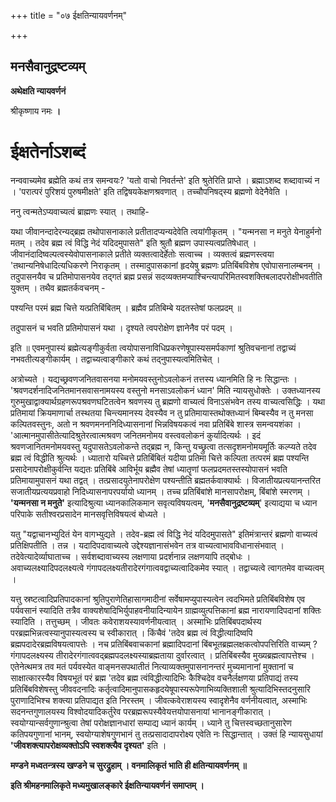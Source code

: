 +++
title = "०७ ईक्षतिन्यायवर्णनम्"

+++


## मनसैवानुद्रष्टव्यम्

**अथेक्षति न्यायवर्णनं**

श्रीकृष्णाय नमः **।**

# **ईक्षतेर्नाऽशब्दं**

नन्ववाच्यमेव ब्रह्मेति कथं तत्र समन्वयः? 'यतो वाचो निवर्तन्ते' इति श्रुतेरिति प्राप्ते । ब्रह्माऽशब्द शब्दावाच्यं न । 'परात्परं पुरिशयं पुरुषमीक्षते' इति तद्विषयकेक्षणश्रवणात् । तच्चौपनिषद्स्य ब्रह्मणो वेदेनैवेति ।

ननु त्वन्मतेऽप्यवाच्यत्वं ब्राह्मणः स्यात् । तथाहि-

यथा जीवानन्दादेरन्यद्ब्रह्म तथोपासनाकाले प्रतीतादप्यन्यदेवेति त्वयांगीकृतम् । "यन्मनसा न मनुते येनाहुर्मनो मतम् । तदेव ब्रह्म त्वं विद्धि नेदं यदिदमुपासते" इति श्रुतौ ब्रह्मण उपास्यत्वप्रतिषेधात् । जीवानंदादिष्वल्पत्वस्येवोपासनाकाले प्रतीते व्यक्तत्वादेर्हेतोः सत्वाच्च । व्यक्तत्वं ब्रह्मणस्त्वया 'तथान्यनिषेधादित्यधिकरणे निराकृतम् । तस्मादुपासकानां हृदयेषु ब्रह्मणः प्रतिबिंबविशेष एवोपासनालम्बनम् ।
तदुपासनयैव च प्रतिमोपासनयेव तद्गतं ब्रह्म प्रसन्नं सदव्यक्तमप्याश्चिन्त्यापरिमितस्वशक्तिबलादपरोक्षीभवतीति युक्तम् । तथैव ब्रह्मतर्कवचनम् -

पश्यन्ति परमं ब्रह्म चित्ते यत्प्रतिबिंबितम् । ब्रह्मैव प्रतिबिम्बे यदतस्तेषां फलप्रदम् ॥

तदुपासनं च भवति प्रतिमोपासनं यथा । दृश्यते त्वपरोक्षेण ज्ञानेनैव परं पदम् ।

इति ॥ एवमनुपास्यं ब्रह्मेत्यङ्गीकुर्वता त्वयोपासनाविधिप्रकरणेषूपास्यसमर्पकाणां श्रुतिवचनानां तद्वाच्यं नभवतीत्यङ्गीकार्यम् । तद्वाच्यत्वाङ्गीकारे कथं तद्नुपास्यत्वमितिचेत् ।

अत्रोच्यते । यद्यच्छ्रवणजनितवासनया मनोमयवस्तुनोऽवलोकनं तत्तस्य ध्यानमिति हि नः सिद्धान्तः । 'श्रवणदर्शनादिजनितमानसवासनामयस्य वस्तुनो मनसाऽवलोकनं ध्यान' मिति न्यायसुधोक्तेः । उक्तध्यानस्य गुरुमुखाद्वाक्यार्थग्रहणरूपश्रवणघटितत्वेन श्रवणस्य तु ब्रह्मणो वाच्यत्वं विनाऽसंभवेन तस्य वाच्यत्वसिद्धिः । यथा प्रतिमायां क्रियमाणार्चा तस्थतया चिन्त्यमानस्य देवस्यैव न तु प्रतिमायास्तथोक्तध्यानं बिम्बस्यैव न तु मनसा कल्पितवस्तुनः, अतो न श्रवणमनननिदिध्यासनानां भिन्नविषयकत्वं नवा प्रतिबिंबे शास्त्र समन्वयशंका ।
'आत्मानमुपासीतेत्यादिश्रुतेरत्वात्मश्रवण जनितमनोमय वस्त्ववलोकनं कुर्यादित्यर्थः । इदं श्रवणजानितमनोमयवस्तु यदुपासतेऽवलोकन्ते तद्ब्रह्म न, किन्तु यच्छ्रुत्वा तत्सदृशमनोमयमूर्तिः कल्प्यते तदेव ब्रह्म त्वं विद्धीति श्रुत्यर्थः । ध्यातारो यच्चित्ते प्रतिबिंबितं यदीया प्रतिमा चित्ते कल्पिता तत्परमं ब्रह्म पश्यन्ति प्रसादेनापरोक्षीकुर्वन्ति यद्यतः प्रतिबिंबे आविर्भूय ब्रह्मैव तेषां ध्यातॄणां फलप्रदमतस्तस्योपासनं भवति प्रतिमायामुपासनं यथा तद्वत् । तत्प्रसादयुतेनापरोक्षेण पश्यन्तीति ब्रह्मतर्कवाक्यार्थः । विजातीयप्रत्ययानन्तरित सजातीयप्रत्ययप्रवाहो निदिध्यासनापरपर्यायो ध्यानम् । तच्च प्रतिबिंबांशे मानसापरोक्षम्, बिंबांशे स्मरणम् । **'यन्मनसा न मनुते'** इत्यादिश्रुत्या ध्यानकालिकमान सवृत्यविषयत्वम्, '**मनसैवानुद्रष्टव्यम्**' इत्याद्यया च ध्यान परिपाके सतीश्वरप्रसादेन मानसवृत्तिविषयत्वं बोध्यते ।

यतु "यद्वाचानभ्युदितं येन वागभ्युद्यते । तदेव-ब्रह्म त्वं विद्धि नेदं यदिदमुपासते" इतिमंत्रान्तरं ब्रह्मणो वाच्यत्वं प्रतिक्षिपतीति । तन्न । यदादिपदावाच्यत्वे उद्देश्यज्ञानासंभवेन तत्र वाच्यत्वाभावविधानासंभवात् । तदेवेत्यादेर्व्याघाताच्च । सर्वशब्दावाच्यस्य लक्षणाया प्रदर्शनान्न लक्षणयापि तद्बोधः । अवाच्यलक्ष्यादिपदलक्ष्यत्वे गंगापदलक्ष्यतीरादेरगंगात्ववद्वाच्यत्वादिकमेव स्यात् । तद्वाच्यत्वे त्वागतमेव वाच्यत्वम् ।

यत्तु स्रष्टत्वादिप्रतिपादकानां श्रुतिपुराणेतिहासागमादीनां सर्वेषामप्युपास्यत्वेन त्वदभिमते प्रतिबिंबविशेष एव पर्यवसानं स्यादिति तत्रैव वाक्यशेषादिभिर्युपाहवनीयादिन्यायेन ग्राह्मव्युत्पत्तिकानां ब्रह्म नारायणादिपदानां शक्तिः स्यादिति । तत्तुच्छम् । जीवतः कवेराशयस्यावर्णनीयत्वात् । अस्माभिः प्रतिबिंबपदार्थस्य परब्रह्मभिन्नत्वस्यानुपास्यत्वस्य च स्वीकारात् । किंचैवं 'तदेव ब्रह्म त्वं विद्धीत्यादिष्वपि ब्रह्मपदादेरब्रह्मविषयत्वापत्तेः । नच प्रतिबिंबवाचकानां ब्रह्मादिपदानां बिंबभूतब्रह्मलक्षकत्वोपपत्तिरिति वाच्यम् ? गंगापदलक्ष्यस्य तीरादेरगंगात्ववद्ब्रह्मपदलक्ष्यस्याब्रह्मताया दुर्वारत्वात् । प्रतिबिंबस्यैव मुख्यब्रह्मत्वापत्तेश्च । एतेनेत्थमत्र तव मतं पर्यवस्येत वाङ्मनसपथातीतं नित्याव्यक्तमुपासनानन्तरं मुच्यमानानां मुक्तानां च साक्षात्कारस्यैव विषयभूतं परं ब्रह्म 'तदेव ब्रह्म त्वंविद्धीत्यादिभिः कैश्चिदेव वचनैर्लक्षणया प्रतिपाद्यं तस्य प्रतिबिंबविशेषस्तु जीववदनादिः कर्तृत्वादिमानुपासकहृदयेषूपास्यरूपेणाभिव्यक्तिशाली श्रुत्यादिभिस्तदनुसारि पुराणादिभिश्च शक्त्या प्रतिपाद्यत इति निरस्तम् । जीवत्कवेराशयस्य स्वादृशेनैव वर्णनीयत्वात्, अस्माभिः सदनन्तगुणालयस्य विश्वोदयादिकर्तुरेव परब्रह्मरूपस्यैवेयत्तयोपासनायां भानानङ्गीकारात् । स्वयोग्यान्सर्वगुणान्श्रुत्वा तेषां परोक्षज्ञानधारां सम्पाद्य ध्यानं कार्यम् । ध्याने तु चित्तस्वच्छतानुसारेण कतिपयगुणानां भानम्, स्वयोग्याशेषगुणभानं तु तत्प्रसादादापरोक्ष्य एवेति नः सिद्धान्तात् । उक्तं हि न्यायसुधायां **'जीवशक्त्यापरोक्षव्यक्तोऽपि स्वशक्त्यैव दृश्यत'** इति ।

**मण्डने मध्वतन्त्रस्य खण्डने च सुरद्रुहाम् । वनमालिकृतं भाति ही क्षतिन्यायवर्णनम् ॥**

**इति श्रीमहनमालिकृते मध्यमुखालङ्कारे ईक्षतिन्यायवर्णनं समाप्तम् ।**

